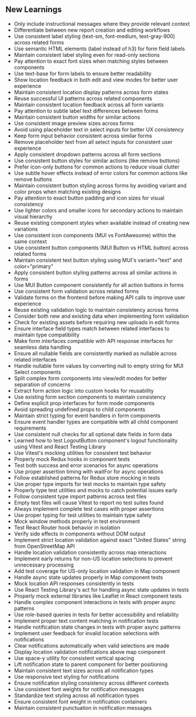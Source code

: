 ## New Learnings
- Only include instructional messages where they provide relevant context
- Differentiate between new report creation and editing workflows
- Use consistent label styling (text-sm, font-medium, text-gray-900) across related forms
- Use semantic HTML elements (label instead of h3) for form field labels
- Maintain consistent label styling even for read-only sections
- Pay attention to exact font sizes when matching styles between components
- Use text-base for form labels to ensure better readability
- Show location feedback in both edit and view modes for better user experience
- Maintain consistent location display patterns across form states
- Reuse successful UI patterns across related components
- Maintain consistent location feedback across all form variants
- Pay attention to subtle label text differences between forms
- Maintain consistent button widths for similar actions
- Use consistent image preview sizes across forms
- Avoid using placeholder text in select inputs for better UX consistency
- Keep form input behavior consistent across similar forms
- Remove placeholder text from all select inputs for consistent user experience
- Apply consistent dropdown patterns across all form sections
- Use consistent button styles for similar actions (like remove buttons)
- Prefer icon-only buttons for common actions to reduce visual clutter
- Use subtle hover effects instead of error colors for common actions like remove buttons
- Maintain consistent button styling across forms by avoiding variant and color props when matching existing designs
- Pay attention to exact button padding and icon sizes for visual consistency
- Use lighter colors and smaller icons for secondary actions to maintain visual hierarchy
- Reuse existing component styles when available instead of creating new variations
- Use consistent icon components (MUI vs FontAwesome) within the same context
- Use consistent button components (MUI Button vs HTML button) across related forms
- Maintain consistent text button styling using MUI's variant="text" and color="primary"
- Apply consistent button styling patterns across all similar actions in forms
- Use MUI Button component consistently for all action buttons in forms
- Use consistent form validation across related forms
- Validate forms on the frontend before making API calls to improve user experience
- Reuse existing validation logic to maintain consistency across forms
- Consider both new and existing data when implementing form validation
- Check for existing assets before requiring new uploads in edit forms
- Ensure interface field types match between related interfaces to maintain type compatibility
- Make form interfaces compatible with API response interfaces for seamless data handling
- Ensure all nullable fields are consistently marked as nullable across related interfaces
- Handle nullable form values by converting null to empty string for MUI Select components
- Split complex form components into view/edit modes for better separation of concerns
- Extract form action logic into custom hooks for reusability
- Use existing form section components to maintain consistency
- Define explicit prop interfaces for form mode components
- Avoid spreading undefined props to child components
- Maintain strict typing for event handlers in form components
- Ensure event handler types are compatible with all child component requirements
- Use consistent null checks for all optional date fields in form data
- Learned how to test LogoutButton component's logout functionality using Vitest and React Testing Library
- Use Vitest's mocking utilities for consistent test behavior
- Properly mock Redux hooks in component tests
- Test both success and error scenarios for async operations
- Use proper assertion timing with waitFor for async operations
- Follow established patterns for Redux store mocking in tests
- Use proper type imports for test mocks to maintain type safety
- Properly type test utilities and mocks to catch potential issues early
- Follow consistent type import patterns across test files
- Empty test files will cause Vitest to report no test suites found
- Always implement complete test cases with proper assertions
- Use proper typing for test utilities to maintain type safety
- Mock window methods properly in test environment
- Test React Router hook behavior in isolation
- Verify side effects in components without DOM output
- Implement strict location validation against exact "United States" string from OpenStreetMap API
- Handle location validation consistently across map interactions
- Implement early returns for non-US location selections to prevent unnecessary processing
- Add test coverage for US-only location validation in Map component
- Handle async state updates properly in Map component tests
- Mock location API responses consistently in tests
- Use React Testing Library's act for handling async state updates in tests
- Properly mock external libraries like Leaflet in React component tests
- Handle complex component interactions in tests with proper async patterns
- Use role-based queries in tests for better accessibility and reliability
- Implement proper text content matching in notification tests
- Handle notification state changes in tests with proper async patterns
- Implement user feedback for invalid location selections with notifications
- Clear notifications automatically when valid selections are made
- Display location validation notifications above map component
- Use space-y utility for consistent vertical spacing
- Lift notification state to parent component for better positioning
- Maintain consistent text sizes across all notification types
- Use responsive text styling for notifications
- Ensure notification styling consistency across different contexts
- Use consistent font weights for notification messages
- Standardize text styling across all notification types
- Ensure consistent font weight in notification containers
- Maintain consistent punctuation in notification messages
